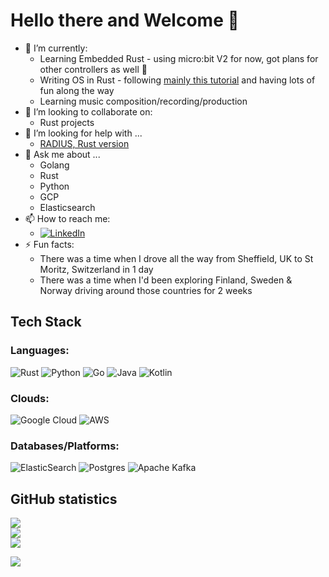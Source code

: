 # Hello there and Welcome 👋

- 🌱 I’m currently:
  - Learning Embedded Rust - using micro:bit V2 for now, got plans for other controllers as well 🤩
  - Writing OS in Rust - following [mainly this tutorial](https://os.phil-opp.com/) and having lots of fun along the way
  - Learning music composition/recording/production
- 👯 I’m looking to collaborate on:
  - Rust projects
- 🤔 I’m looking for help with ...
  - [RADIUS, Rust version](https://github.com/MikhailMS/rust-radius)
- 💬 Ask me about ...
  - Golang
  - Rust 
  - Python
  - GCP
  - Elasticsearch
- 📫 How to reach me:
  - [![LinkedIn](https://img.shields.io/badge/linkedin-%230077B5.svg?style=for-the-badge&logo=linkedin&logoColor=white)](https://www.linkedin.com/in/mishams/)
- ⚡ Fun facts:
  - There was a time when I drove all the way from Sheffield, UK to St Moritz, Switzerland in 1 day
  - There was a time when I'd been exploring Finland, Sweden & Norway driving around those countries for 2 weeks

## Tech Stack

### Languages:
![Rust](https://img.shields.io/badge/rust-%23000000.svg?style=for-the-badge&logo=rust&logoColor=white)
![Python](https://img.shields.io/badge/python-3670A0?style=for-the-badge&logo=python&logoColor=ffdd54)
![Go](https://img.shields.io/badge/go-%2300ADD8.svg?style=for-the-badge&logo=go&logoColor=white)
![Java](https://img.shields.io/badge/java-%23ED8B00.svg?style=for-the-badge&logo=java&logoColor=white)
![Kotlin](https://img.shields.io/badge/kotlin-%237F52FF.svg?style=for-the-badge&logo=kotlin&logoColor=white)

### Clouds:
![Google Cloud](https://img.shields.io/badge/GoogleCloud-%234285F4.svg?style=for-the-badge&logo=google-cloud&logoColor=white)
![AWS](https://img.shields.io/badge/AWS-%23FF9900.svg?style=for-the-badge&logo=amazon-aws&logoColor=white)

### Databases/Platforms:
![ElasticSearch](https://img.shields.io/badge/-ElasticSearch-005571?style=for-the-badge&logo=elasticsearch)
![Postgres](https://img.shields.io/badge/postgres-%23316192.svg?style=for-the-badge&logo=postgresql&logoColor=white)
![Apache Kafka](https://img.shields.io/badge/Apache%20Kafka-000?style=for-the-badge&logo=apachekafka)

## GitHub statistics 
![](https://github-readme-stats.vercel.app/api?username=MikhailMS&theme=radical&hide_border=true&include_all_commits=true&count_private=true)<br/>
![](https://github-readme-streak-stats.herokuapp.com/?user=MikhailMS&theme=radical&hide_border=true)<br/>
![](https://github-readme-stats.vercel.app/api/top-langs/?username=MikhailMS&theme=radical&hide=javascript,html,css,c%2B%2B,objective-c&hide_border=true&include_all_commits=true&count_private=true&layout=compact)

![](https://visitcount.itsvg.in/api?id=MikhailMS&icon=0&color=0)
